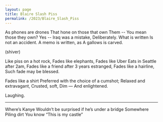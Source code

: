 ```yaml
---
layout: page
title: Blaire Slash Piss
permalink: /2023/Blaire_Slash_Piss
---
```


As phones are drones
That hone on those that own
Them --
You mean those they own?
Yes --
Iraq was a mistake,
Deliberately. What is written
Is not an accident.
A memo is written, as
A gallows is carved.

(shiver)

Like piss on a hot rock,
Fades like elephants,
Fades like Uber Eats in Seattle after 2am,
Fades like a friend after 3 years estranged,
Fades like a hairline,
Such fade may be blessed.

Fades like a shirt 
Preferred with the choice of a cumshot;
Relaxed and extravagant,
Crusted, soft,
Dim —
And enlightened. 

Laughing.

---

Where’s Kanye
Wouldn’t be surprised if he’s under a bridge Somewhere
Piling dirt
You know
“This is my castle”
